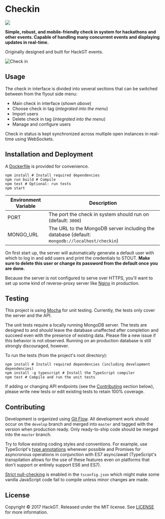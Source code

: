 # Checkin

<a href="https://zenhub.com"><img src="https://raw.githubusercontent.com/ZenHubIO/support/master/zenhub-badge.png"></a>

**Simple, robust, and mobile-friendly check in system for hackathons and other events. Capable of handling many concurrent events and displaying updates in real-time.**

Originally designed and built for HackGT events.

![Check in](https://i.imgur.com/swDTnGI.png)

## Usage
The check in interface is divided into several sections that can be switched between from the flyout side menu:

- Main check in interface (*shown above*)
- Choose check in tag (*integrated into the menu*)
- Import users
- Delete check in tag (*integrated into the menu*)
- Manage and configure users

Check in status is kept synchronized across multiple open instances in real-time using WebSockets.

## Installation and Deployment
A [Dockerfile](Dockerfile) is provided for convenience.

    npm install # Install required dependencies
    npm run build # Compile
    npm test # Optional: run tests
    npm start

Environment Variable | Description
---------------------|------------
PORT | The port the check in system should run on (default: `3000`)
MONGO_URL | The URL to the MongoDB server including the database (default: `mongodb://localhost/checkin`)

On first start up, the server will automatically generate a default user with which to log in and add users and print the credentials to STOUT. **Make sure to delete this user or change its password from the default once you are done.**

Because the server is not configured to serve over HTTPS, you'll want to set up some kind of reverse-proxy server like [Nginx](http://nginx.org/) in production.

## Testing
This project is using [Mocha](https://mochajs.org/) for unit testing. Currently, the tests only cover the server and the API.

The unit tests require a locally running MongoDB server. The tests are designed to and *should* leave the database unaffected after completion and succeed even with the presence of existing data. Please file a new issue if this behavior is not observed. Running on an production database is still strongly discouraged, however.

To run the tests (from the project's root directory):

    npm install # Install required dependencies (including development dependencies)
    npm install -g typescript # Install the TypeScript compiler
    npm test # Compile and run the unit tests

If adding or changing API endpoints (see the [Contributing](#contributing) section below), please write new tests or edit existing tests to retain 100% coverage.

## Contributing
Development is organized using [Git Flow](http://nvie.com/posts/a-successful-git-branching-model/). All development work should occur on the `develop` branch and merged into `master` and tagged with the version  when production ready. Only ready-to-ship code should be merged into the `master` branch.

Try to follow existing coding styles and conventions. For example, use TypeScript's [type annotations](http://www.typescriptlang.org/docs/handbook/basic-types.html) whenever possible and Promises for asyncronous operations in conjunction with ES7 async/await (TypeScript's transpilation allows for the use of these features even on platforms that don't support or entirely support ES6 and ES7).

[Strict null-checking](https://www.typescriptlang.org/docs/handbook/release-notes/typescript-2-0.html) is enabled in the `tsconfig.json` which might make some vanilla JavaScript code fail to compile unless minor changes are made.

## License
Copyright &copy; 2017 HackGT. Released under the MIT license. See [LICENSE](LICENSE) for more information.
